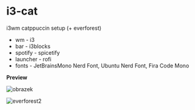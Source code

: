 # i3-cat
i3wm catppuccin setup (+ everforest)
* wm - i3
* bar - i3blocks
* spotify - spicetify 
* launcher - rofi
* fonts - JetBrainsMono Nerd Font, Ubuntu Nerd Font, Fira Code Mono

**Preview**

![obrazek](https://user-images.githubusercontent.com/126676125/235241915-0e67b406-dfc5-4e5f-af87-2f63815c374b.png)

![everforest2](https://user-images.githubusercontent.com/126676125/235354947-ac0db0e8-f42d-4dd9-a276-a37e89c33877.png)
